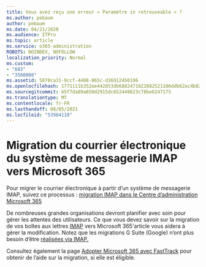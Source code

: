 ```yaml
---
title: Vous avez reçu une erreur « Paramètre in retrouveable » ?
ms.author: pebaum
author: pebaum
ms.date: 04/21/2020
ms.audience: ITPro
ms.topic: article
ms.service: o365-administration
ROBOTS: NOINDEX, NOFOLLOW
localization_priority: Normal
ms.custom:
- "683"
- "3500008"
ms.assetid: 5070ca31-9ccf-4408-865c-d36912450196
ms.openlocfilehash: 1771111b352ee442853db6882471822882521106ddb62ac4b82a2791a989e732
ms.sourcegitcommit: b5f7da89a650d2915dc652449623c78be6247175
ms.translationtype: MT
ms.contentlocale: fr-FR
ms.lasthandoff: 08/05/2021
ms.locfileid: "53964118"
---
```

# <a name="migrating-email-from-imap-email-system-to-microsoft-365"></a>Migration du courrier électronique du système de messagerie IMAP vers Microsoft 365

Pour migrer le courrier électronique à partir d’un système de messagerie IMAP, suivez ce processus : [migration IMAP dans le Centre d’administration Microsoft 365](https://docs.microsoft.com/Exchange/mailbox-migration/migrating-imap-mailboxes/imap-migration-in-the-admin-center)
  
De nombreuses grandes organisations devront planifier avec soin pour gérer les attentes des utilisateurs. Ce que vous devez savoir sur la migration de vos boîtes aux lettres [IMAP](https://docs.microsoft.com/Exchange/mailbox-migration/migrating-imap-mailboxes/migrating-imap-mailboxes) vers Microsoft 365'article vous aidera à gérer la modification. Notez que les migrations G Suite (Google) n’ont plus besoin d’être [réalisées via IMAP.](https://docs.microsoft.com/Exchange/mailbox-migration/perform-g-suite-migration)

Consultez également la page [Adopter Microsoft 365 avec FastTrack](https://www.microsoft.com/fasttrack/microsoft-365/office-365) pour obtenir de l’aide sur la migration, si elle est éligible.
  

